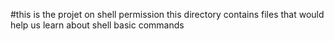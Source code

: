 #this is the projet on shell permission 
this directory contains files that would help us learn about shell basic commands
